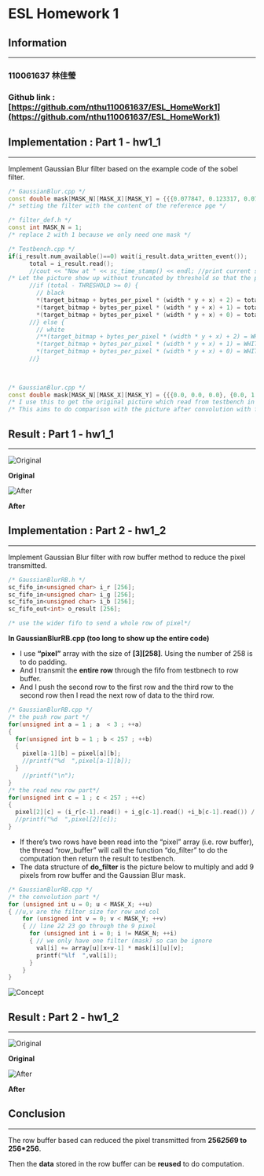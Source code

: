 # ESL Homework 1

## Information

---

### 110061637  林佳瑩

### Github link : [https://github.com/nthu110061637/ESL_HomeWork1](https://github.com/nthu110061637/ESL_HomeWork1)

## Implementation : Part 1 - hw1_1

---

Implement Gaussian Blur filter based on the example code of the sobel filter.

```cpp
/* GaussianBlur.cpp */
const double mask[MASK_N][MASK_X][MASK_Y] = {{{0.077847, 0.123317, 0.077847}, {0.123317, 0.195346, 0.123317}, {0.077847, 0.123317, 0.077847}}};
/* setting the filter with the content of the reference pge */
```

```cpp
/* filter_def.h */
const int MASK_N = 1; 
/* replace 2 with 1 because we only need one mask */

```

```cpp
/* Testbench.cpp */
if(i_result.num_available()==0) wait(i_result.data_written_event());
      total = i_result.read();
      //cout << "Now at " << sc_time_stamp() << endl; //print current sc_time
/* Let the picture show up without truncated by threshold so that the picture will be grey scale */
      //if (total - THRESHOLD >= 0) {
        // black
        *(target_bitmap + bytes_per_pixel * (width * y + x) + 2) = total;
        *(target_bitmap + bytes_per_pixel * (width * y + x) + 1) = total;
        *(target_bitmap + bytes_per_pixel * (width * y + x) + 0) = total;
      //} else {
        // white
        /**(target_bitmap + bytes_per_pixel * (width * y + x) + 2) = WHITE;
        *(target_bitmap + bytes_per_pixel * (width * y + x) + 1) = WHITE;
        *(target_bitmap + bytes_per_pixel * (width * y + x) + 0) = WHITE;*/
      //}
			
	
```

```cpp
/* GaussianBlur.cpp */
const double mask[MASK_N][MASK_X][MASK_Y] = {{{0.0, 0.0, 0.0}, {0.0, 1.0, 0.0}, {0.0, 0.0, 0.0}}};
/* I use this to get the original picture which read from testbench in grey scale*/
/* This aims to do comparison with the picture after convolution with filter to see the effect of blur */
```

## Result : Part 1 - hw1_1

---

![ **Original**  ](https://raw.githubusercontent.com/nthu110061637/ESL_HomeWork1/main/hw1_1/build/origin.bmp)

 **Original**  

![**After**](https://raw.githubusercontent.com/nthu110061637/ESL_HomeWork1/main/hw1_1/build/GaussianBlur.bmp)

**After**

## Implementation : Part 2 - hw1_2

---

Implement Gaussian Blur filter with row buffer method to reduce the pixel transmitted.

```cpp
/* GaussianBlurRB.h */
sc_fifo_in<unsigned char> i_r [256];
sc_fifo_in<unsigned char> i_g [256];
sc_fifo_in<unsigned char> i_b [256];
sc_fifo_out<int> o_result [256];

/* use the wider fifo to send a whole row of pixel*/
```

**In GaussianBlurRB.cpp (too long to show up the entire code)**

- I use **“pixel”** array with the size of **[3][258]**. Using the number of 258 is to do padding.
- And I transmit the **entire row** through the fifo from testbnech to row buffer.
- And I push the second row to the first row and the third row to the second row then I read the next row of data to the third row.
```cpp
/* GaussianBlurRB.cpp */
/* the push row part */
for(unsigned int a = 1 ; a  < 3 ; ++a) 
{
  for(unsigned int b = 1 ; b < 257 ; ++b)
  {
    pixel[a-1][b] = pixel[a][b];
    //printf("%d  ",pixel[a-1][b]);
  }
    //printf("\n");
}
/* the read new row part*/
for(unsigned int c = 1 ; c < 257 ; ++c)
{
  pixel[2][c] = (i_r[c-1].read() + i_g[c-1].read() +i_b[c-1].read()) / 3;
  //printf("%d  ",pixel[2][c]);
}
```
- If there’s two rows have been read into the “pixel” array (i.e. row buffer), the thread “row_buffer” will call the function “do_filter” to do the computation then return the result to testbench.
- The data structure of **do_filter** is the picture below to multiply and add 9 pixels from row buffer and the Gaussian Blur mask.
```cpp
/* GaussianBlurRB.cpp */
/* the convolution part */
for (unsigned int u = 0; u < MASK_X; ++u) 
{ //u,v are the filter size for row and col
    for (unsigned int v = 0; v < MASK_Y; ++v) 
    { // line 22 23 go through the 9 pixel
      for (unsigned int i = 0; i != MASK_N; ++i) 
      { // we only have one filter (mask) so can be ignore
        val[i] += array[u][x+v-1] * mask[i][u][v]; 
        printf("%lf  ",val[i]);
      }
    }
}

```
![ **Concept**  ](https://raw.githubusercontent.com/nthu110061637/ESL_HomeWork1/main/concept.jpg)
## Result : Part 2 - hw1_2

---
![ **Original**  ](https://raw.githubusercontent.com/nthu110061637/ESL_HomeWork1/main/hw1_2/build/originrb.bmp)

 **Original**  

![**After**](https://raw.githubusercontent.com/nthu110061637/ESL_HomeWork1/main/hw1_2/build/rowbuffer.bmp)

**After**
## Conclusion

---

The row buffer based can reduced the pixel transmitted from **256*256*9 to 256*256**.

Then the **data** stored in the row buffer can be **reused** to do computation.
